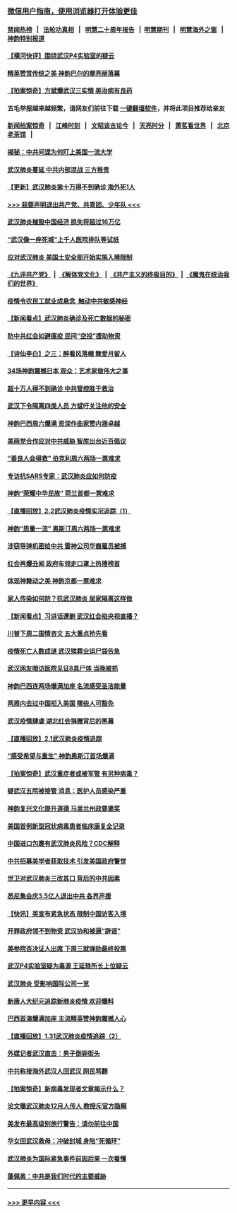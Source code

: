 ### [微信用户指南，使用浏览器打开体验更佳](https://github.com/gfw-breaker/banned-news1/blob/master/indexes/wechat-guide.md?t=0)
#### [禁闻热榜](热点新闻.md?t=0)  &nbsp;&nbsp;|&nbsp;&nbsp; [法轮功真相](https://github.com/gfw-breaker/truth/blob/master/README.md?t=0) &nbsp;&nbsp;|&nbsp;&nbsp; [明慧二十周年报告](https://github.com/gfw-breaker/mh-reports/blob/master/README.md?t=0) &nbsp;&nbsp;|&nbsp;&nbsp;[明慧期刊](https://github.com/gfw-breaker/mh-qikan) &nbsp;&nbsp;|&nbsp;&nbsp; [明慧海外之窗](https://github.com/gfw-breaker/mh-news/blob/master/README.md?t=0) &nbsp;&nbsp;|&nbsp;&nbsp; [神韵特别报道](https://github.com/gfw-breaker/mh-news/blob/master/shenyun.md?t=0)
#### [【横河快评】围绕武汉P4实验室的疑云](../pages/nf4514/n11840494.md?t=02031911) 
#### [精英赞赏传统之美 神韵巴尔的摩亮丽落幕](../pages/nf4514/n11840858.md?t=02031911) 
#### [【拍案惊奇】方斌爆武汉三实情 美治病有良药](../pages/nf4514/n11839984.md?t=02031911) 
#### 五毛举报越来越频繁，请网友们前往下载 [一键翻墙软件](https://github.com/gfw-breaker/ssr-accounts)，并将此项目推荐给亲友
#### [新闻拍案惊奇](https://github.com/gfw-breaker/banned-news1/blob/master/pages/link4.md) &nbsp;&nbsp;|&nbsp;&nbsp; [江峰时刻](https://github.com/gfw-breaker/banned-news1/blob/master/pages/link4.md) &nbsp;&nbsp;|&nbsp;&nbsp; [文昭谈古论今](https://github.com/gfw-breaker/banned-news1/blob/master/pages/link4.md) &nbsp;&nbsp;|&nbsp;&nbsp; [天亮时分](https://github.com/gfw-breaker/banned-news1/blob/master/pages/link4.md) &nbsp;&nbsp;|&nbsp;&nbsp; [萧茗看世界](https://github.com/gfw-breaker/banned-news1/blob/master/pages/link4.md) &nbsp;&nbsp;|&nbsp;&nbsp; [北京老茶馆](https://github.com/gfw-breaker/banned-news1/blob/master/pages/link4.md) &nbsp;&nbsp;|&nbsp;&nbsp; 
#### [揭秘：中共间谍为何盯上美国一流大学](../pages/nf4514/n11840270.md?t=02031911) 
#### [武汉肺炎蔓延 中共内部混战 三方推责](../pages/nf4514/n11839612.md?t=02031911) 
#### [【更新】武汉肺炎逾十万得不到确诊 海外死1人](../pages/nf4514/n11801312.md?t=02031911) 
#### [>>> 我要声明退出共产党、共青团、少年队 <<<](https://github.com/begood0513/goodnews/blob/master/quit/letter.md) 
#### [武汉肺炎摧毁中国经济 损失将超过16万亿](../pages/nf4514/n11839723.md?t=02031911) 
#### [“武汉像一座死城”上千人医院排队等试纸](../pages/nf4514/n11839724.md?t=02031911) 
#### [应对武汉肺炎 美国土安全部开始实施入境限制](../pages/nf4514/n11839729.md?t=02031911) 
#### [《九评共产党》](https://github.com/begood0513/9ping.md/blob/master/README.md) &nbsp;|&nbsp; [《解体党文化》](../../../../jtdwh.md/blob/master/README.md)  &nbsp;|&nbsp; [《共产主义的终极目的》](../../../../gczydzjmd.md/blob/master/README.md) &nbsp;|&nbsp; [《魔鬼在统治我们的世界》](../../../../mgztzwmdsj.md/blob/master/README.md) 
#### [疫情令农民工就业成悬念  触动中共敏感神经](../pages/nf4514/n11839625.md?t=02031911) 
#### [【新闻看点】武汉肺炎确诊及死亡数据的秘密](../pages/nf4514/n11839539.md?t=02031911) 
#### [防中共红会如避瘟疫 民间“空投”援助物资](../pages/nf4514/n11839313.md?t=02031911) 
#### [【诗仙李白】之三：醉看风落帽 舞爱月留人](../pages/nf4514/n11802452.md?t=02031911) 
#### [34场神韵震撼日本 观众：艺术家做伟大之事](../pages/nf4514/n11839579.md?t=02031911) 
#### [超十万人得不到确诊 中共管控胜于救治](../pages/nf4514/n11838462.md?t=02031911) 
#### [武汉下令隔离四类人员 方斌吁关注他的安全](../pages/nf4514/n11838878.md?t=02031911) 
#### [神韵巴西周六爆满 资深作曲家赞内涵卓越](../pages/nf4514/n11839099.md?t=02031911) 
#### [美两党合作应对中共威胁 智库出台近百倡议](../pages/nf4514/n11838437.md?t=02031911) 
#### [“善良人会得救” 伯克利周六两场一票难求](../pages/nf4514/n11839147.md?t=02031911) 
#### [专访抗SARS专家：武汉肺炎应如何防疫](../pages/nf4514/n11831446.md?t=02031911) 
#### [神韵“荣耀中华民族” 荷兰首都一票难求](../pages/nf4514/n11838821.md?t=02031911) 
#### [【直播回放】2.2武汉肺炎疫情实况追踪（1）](../pages/nf4514/n11838871.md?t=02031911) 
#### [神韵“质量一流” 奥斯汀周六两场一票难求](../pages/nf4514/n11838825.md?t=02031911) 
#### [涉窃导弹机密给中共 雷神公司华裔雇员被捕](../pages/nf4514/n11838129.md?t=02031911) 
#### [红会再爆丑闻 政府车领走口罩上热搜榜首](../pages/nf4514/n11837825.md?t=02031911) 
#### [体现神舞动之美 神韵京都一票难求](../pages/nf4514/n11837766.md?t=02031911) 
#### [家人传染如何防？抗武汉肺炎 居家隔离这样做](../pages/nf4514/n11837622.md?t=02031911) 
#### [【新闻看点】习讲话遭删 武汉红会掐央视直播？](../pages/nf4514/n11837573.md?t=02031911) 
#### [川普下周二国情咨文 五大重点抢先看](../pages/nf4514/n11837512.md?t=02031911) 
#### [疫情死亡人数成谜 武汉殡葬业运尸袋告急](../pages/nf4514/n11837536.md?t=02031911) 
#### [武汉网友暗访医院见证8具尸体 当晚被抓](../pages/nf4514/n11837369.md?t=02031911) 
#### [神韵巴西连两场爆满加座 名流感受圣洁能量](../pages/nf4514/n11837388.md?t=02031911) 
#### [两周内去过中国拒入美国 哪些人可豁免](../pages/nf4514/n11837400.md?t=02031911) 
#### [武汉疫情肆虐 湖北红会捐赠背后的黑幕](../pages/nf4514/n11837092.md?t=02031911) 
#### [【直播回放】2.1武汉肺炎疫情追踪](../pages/nf4514/n11837232.md?t=02031911) 
#### [“感受希望与重生” 神韵奥斯汀首场爆满](../pages/nf4514/n11837129.md?t=02031911) 
#### [【拍案惊奇】武汉重症者或被军管 有另种病毒？](../pages/nf4514/n11836502.md?t=02031911) 
#### [疑武汉五院被接管 消息：医护人员感染严重](../pages/nf4514/n11836088.md?t=02031911) 
#### [神韵复兴文化提升道德 马里兰州政要褒奖](../pages/nf4514/n11836893.md?t=02031911) 
#### [美国首例新型冠状病毒患者临床康复全记录](../pages/nf4514/n11836513.md?t=02031911) 
#### [中国进口包裹有武汉肺炎风险？CDC解释](../pages/nf4514/n11836321.md?t=02031911) 
#### [中共招募美学者获取技术 引发美国政府警觉](../pages/nf4514/n11836277.md?t=02031911) 
#### [世卫对武汉肺炎三改其口 背后的中共因素](../pages/nf4514/n11835010.md?t=02031911) 
#### [悉尼集会庆3.5亿人退出中共 各界声援](../pages/nf4514/n11836082.md?t=02031911) 
#### [【快讯】美宣布紧急状态 限制中国访客入境](../pages/nf4514/n11836030.md?t=02031911) 
#### [开罪政府领不到物资 武汉协和被逼“辟谣”](../pages/nf4514/n11835651.md?t=02031911) 
#### [美参院否决证人出席 下周三就弹劾最终投票](../pages/nf4514/n11835900.md?t=02031911) 
#### [武汉P4实验室疑为毒源 王延轶所长上位疑云](../pages/nf4514/n11835543.md?t=02031911) 
#### [武汉肺炎 受影响国际公司一览](../pages/nf4514/n11835538.md?t=02031911) 
#### [新唐人大纪元追踪新肺炎疫情 欢迎爆料](../pages/nf4514/n11830757.md?t=02031911) 
#### [巴西首演爆满加座 主流精英赞神韵震撼人心](../pages/nf4514/n11835242.md?t=02031911) 
#### [【直播回放】1.31武汉肺炎疫情追踪（2）](../pages/nf4514/n11834972.md?t=02031911) 
#### [外媒记者武汉直击：男子倒毙街头](../pages/nf4514/n11834746.md?t=02031911) 
#### [中共称接海外武汉人回武汉 网民骂翻](../pages/nf4514/n11834368.md?t=02031911) 
#### [【拍案惊奇】新病毒发现者文章揭示什么？](../pages/nf4514/n11833872.md?t=02031911) 
#### [论文曝武汉肺炎12月人传人 教授斥官方隐瞒](../pages/nf4514/n11833918.md?t=02031911) 
#### [美发布最高级别旅行警告：请勿前往中国](../pages/nf4514/n11834038.md?t=02031911) 
#### [华女回武汉救母：冲破封城 身陷“死循环”](../pages/nf4514/n11833719.md?t=02031911) 
#### [武汉肺炎为国际紧急事件前因后果 一次看懂](../pages/nf4514/n11833893.md?t=02031911) 
#### [蓬佩奥：中共是我们时代的主要威胁](../pages/nf4514/n11833434.md?t=02031911) 

----
#### [ >>> 更早内容 <<< ](../indexes/nf4514-earlier.md)
